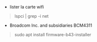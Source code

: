 * lister la carte wifi
> lspci | grep -i net

* Broadcom Inc. and subsidiaries BCM4311
> sudo apt install firmware-b43-installer
